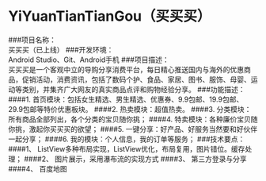 # YiYuanTianTianGou（买买买）
###项目名称：	
买买买（已上线）
###开发环境：	
Android Studio、Git、Android手机
###项目描述：	
买买买是一个客观中立的导购分享消费平台，每日精心推送国内与海外的优惠商品，促销活动，消费资讯，包括了数码个护、食品、家居、图书、服饰、母婴、运动等类别，并集齐广大网友的真实商品点评和购物经验分享。
###功能描述：	
####1.	首页模块：包括女生精选、男生精选、优惠券、9.9包邮、19.9包邮、29.9包邮等特价优惠板块。
####2.	热卖模块：超值热卖。
####3.	分类模块：所有商品全部列出，各个分类的宝贝随你挑；
####4.  特卖模块：各种廉价宝贝随你挑，激起你买买买的欲望；
####5.	一键分享：好产品、好服务当然要和好伙伴一起分享；
####6.	我的模块：个人信息，我的订单等服务；
###技术要点：	
####1、	ListView多种布局实现，ListView优化，布局复用，图片错位。缓存处理；
####2、	图片展示，采用瀑布流的实现方式
####3、	第三方登录与分享
####4、	百度地图


